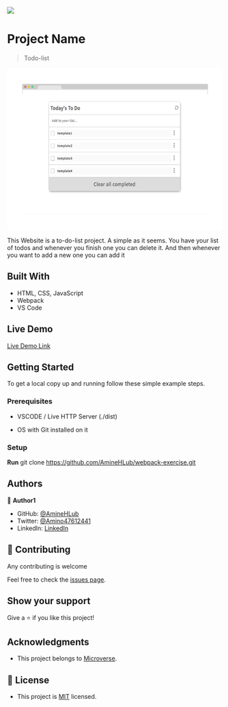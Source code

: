 ![](https://img.shields.io/badge/Microverse-blueviolet)

# Project Name

> Todo-list

![screenshot](./app_screenshot.png)

This Website is a to-do-list project. A simple as it seems. You have your list of todos and whenever you finish one you can delete it. And then whenever you want to add a new one you can add it

## Built With

- HTML, CSS, JavaScript
- Webpack
- VS Code

## Live Demo

[Live Demo Link](https://aminehlub.github.io/webpack-exercise/)


## Getting Started

To get a local copy up and running follow these simple example steps.

### Prerequisites

- VSCODE / Live HTTP Server (./dist)

- OS with Git installed on it


### Setup

**Run** git clone https://github.com/AmineHLub/webpack-exercise.git


## Authors

👤 **Author1**

- GitHub: [@AmineHLub](https://github.com/AmineHLub)
- Twitter: [@Amino47612441](https://twitter.com/Amino47612441)
- LinkedIn: [LinkedIn](https://www.linkedin.com/in/mohamed-amine-hajltaief-b18863163/)


## 🤝 Contributing

Any contributing is welcome

Feel free to check the [issues page](https://github.com/AmineHLub/Capstone-1/issues).

## Show your support

Give a ⭐️ if you like this project!

## Acknowledgments

- This project belongs to [Microverse](https://microverse.org/).

## 📝 License

- This project is [MIT](./Licenses/MIT.md) licensed.
